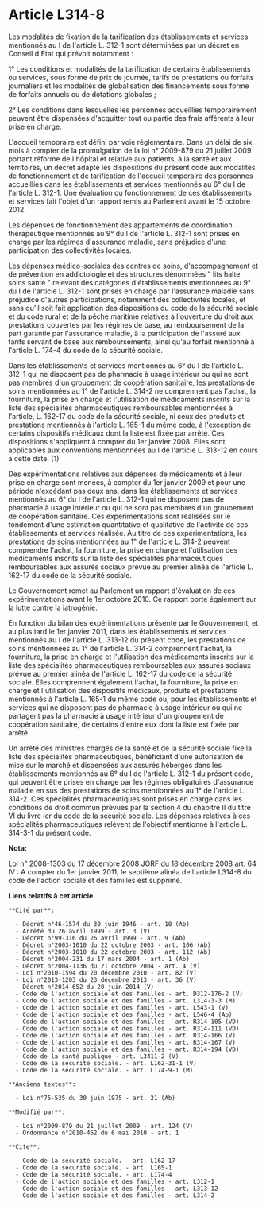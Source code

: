 # Article L314-8

Les modalités de fixation de la tarification des établissements et services mentionnés au I de l'article L. 312-1 sont
déterminées par un décret en Conseil d'Etat qui prévoit notamment : 

1° Les conditions et modalités de la tarification de certains établissements ou services, sous forme de prix de journée,
tarifs de prestations ou forfaits journaliers et les modalités de globalisation des financements sous forme de forfaits
annuels ou de dotations globales ; 

2° Les conditions dans lesquelles les personnes accueillies temporairement peuvent être dispensées d'acquitter tout ou partie
des frais afférents à leur prise en charge. 

L'accueil temporaire est défini par voie réglementaire. Dans un délai de six mois à compter de la promulgation de la loi n°
2009-879 du 21 juillet 2009 portant réforme de l'hôpital et relative aux patients, à la santé et aux territoires, un décret
adapte les dispositions du présent code aux modalités de fonctionnement et de tarification de l'accueil temporaire des
personnes accueillies dans les établissements et services mentionnés au 6° du I de l'article L. 312-1. Une évaluation du
fonctionnement de ces établissements et services fait l'objet d'un rapport remis au Parlement avant le 15 octobre 2012. 

Les dépenses de fonctionnement des appartements de coordination thérapeutique mentionnés au 9° du I de l'article L. 312-1
sont prises en charge par les régimes d'assurance maladie, sans préjudice d'une participation des collectivités locales. 

Les dépenses médico-sociales des centres de soins, d'accompagnement et de prévention en addictologie et des structures
dénommées " lits halte soins santé " relevant des catégories d'établissements mentionnées au 9° du I de l'article L. 312-1
sont prises en charge par l'assurance maladie sans préjudice d'autres participations, notamment des collectivités locales, et
sans qu'il soit fait application des dispositions du code de la sécurité sociale et du code rural et de la pêche maritime
relatives à l'ouverture du droit aux prestations couvertes par les régimes de base, au remboursement de la part garantie par
l'assurance maladie, à la participation de l'assuré aux tarifs servant de base aux remboursements, ainsi qu'au forfait
mentionné à l'article L. 174-4 du code de la sécurité sociale. 

Dans les établissements et services mentionnés au 6° du I de l'article L. 312-1 qui ne disposent pas de pharmacie à usage
intérieur ou qui ne sont pas membres d'un groupement de coopération sanitaire, les prestations de soins mentionnées au 1° de
l'article L. 314-2 ne comprennent pas l'achat, la fourniture, la prise en charge et l'utilisation de médicaments inscrits sur
la liste des spécialités pharmaceutiques remboursables mentionnées à l'article, L. 162-17 du code de la sécurité sociale, ni
ceux des produits et prestations mentionnés à l'article L. 165-1 du même code, à l'exception de certains dispositifs médicaux
dont la liste est fixée par arrêté. Ces dispositions s'appliquent à compter du 1er janvier 2008. Elles sont applicables aux
conventions mentionnées au I de l'article L. 313-12 en cours à cette date. (1)

Des expérimentations relatives aux dépenses de médicaments et à leur prise en charge sont menées, à compter du 1er janvier
2009 et pour une période n'excédant pas deux ans, dans les établissements et services mentionnés au 6° du I de l'article L.
312-1 qui ne disposent pas de pharmacie à usage intérieur ou qui ne sont pas membres d'un groupement de coopération
sanitaire. Ces expérimentations sont réalisées sur le fondement d'une estimation quantitative et qualitative de l'activité de
ces établissements et services réalisée. Au titre de ces expérimentations, les prestations de soins mentionnées au 1° de
l'article L. 314-2 peuvent comprendre l'achat, la fourniture, la prise en charge et l'utilisation des médicaments inscrits
sur la liste des spécialités pharmaceutiques remboursables aux assurés sociaux prévue au premier alinéa de l'article L.
162-17 du code de la sécurité sociale. 

Le Gouvernement remet au Parlement un rapport d'évaluation de ces expérimentations avant le 1er octobre 2010. Ce rapport
porte également sur la lutte contre la iatrogénie. 

En fonction du bilan des expérimentations présenté par le Gouvernement, et au plus tard le 1er janvier 2011, dans les
établissements et services mentionnés au I de l'article L. 313-12 du présent code, les prestations de soins mentionnées au 1°
de l'article L. 314-2 comprennent l'achat, la fourniture, la prise en charge et l'utilisation des médicaments inscrits sur la
liste des spécialités pharmaceutiques remboursables aux assurés sociaux prévue au premier alinéa de l'article L. 162-17 du
code de la sécurité sociale. Elles comprennent également l'achat, la fourniture, la prise en charge et l'utilisation des
dispositifs médicaux, produits et prestations mentionnés à l'article L. 165-1 du même code ou, pour les établissements et
services qui ne disposent pas de pharmacie à usage intérieur ou qui ne partagent pas la pharmacie à usage intérieur d'un
groupement de coopération sanitaire, de certains d'entre eux dont la liste est fixée par arrêté. 

Un arrêté des ministres chargés de la santé et de la sécurité sociale fixe la liste des spécialités pharmaceutiques,
bénéficiant d'une autorisation de mise sur le marché et dispensées aux assurés hébergés dans les établissements mentionnés au
6° du I de l'article L. 312-1 du présent code, qui peuvent être prises en charge par les régimes obligatoires d'assurance
maladie en sus des prestations de soins mentionnées au 1° de l'article L. 314-2. Ces spécialités pharmaceutiques sont prises
en charge dans les conditions de droit commun prévues par la section 4 du chapitre II du titre VI du livre Ier du code de la
sécurité sociale. Les dépenses relatives à ces spécialités pharmaceutiques relèvent de l'objectif mentionné à l'article L.
314-3-1 du présent code.

**Nota:**

Loi n° 2008-1303 du 17 décembre 2008 JORF du 18 décembre 2008 art. 64 IV : A compter du 1er janvier 2011, le septième alinéa
de l'article L314-8 du code de l'action sociale et des familles est supprimé.

**Liens relatifs à cet article**

	**Cité par**:

	  - Décret n°46-1574 du 30 juin 1946 - art. 10 (Ab)
	  - Arrêté du 26 avril 1999 - art. 3 (V)
	  - Décret n°99-316 du 26 avril 1999 - art. 9 (Ab)
	  - Décret n°2003-1010 du 22 octobre 2003 - art. 106 (Ab)
	  - Décret n°2003-1010 du 22 octobre 2003 - art. 112 (Ab)
	  - Décret n°2004-231 du 17 mars 2004 - art. 1 (Ab)
	  - Décret n°2004-1136 du 21 octobre 2004 - art. 4 (V)
	  - Loi n°2010-1594 du 20 décembre 2010 - art. 82 (V)
	  - Loi n°2013-1203 du 23 décembre 2013 - art. 36 (V)
	  - Décret n°2014-652 du 20 juin 2014 (V)
	  - Code de l'action sociale et des familles - art. D312-176-2 (V)
	  - Code de l'action sociale et des familles - art. L314-3-3 (M)
	  - Code de l'action sociale et des familles - art. L543-1 (V)
	  - Code de l'action sociale et des familles - art. L546-4 (Ab)
	  - Code de l'action sociale et des familles - art. R314-105 (VD)
	  - Code de l'action sociale et des familles - art. R314-111 (VD)
	  - Code de l'action sociale et des familles - art. R314-166 (V)
	  - Code de l'action sociale et des familles - art. R314-167 (V)
	  - Code de l'action sociale et des familles - art. R314-194 (VD)
	  - Code de la santé publique - art. L3411-2 (V)
	  - Code de la sécurité sociale. - art. L162-31-1 (V)
	  - Code de la sécurité sociale. - art. L174-9-1 (M)

	**Anciens textes**:

	  - Loi n°75-535 du 30 juin 1975 - art. 21 (Ab)

	**Modifié par**:

	  - Loi n°2009-879 du 21 juillet 2009 - art. 124 (V)
	  - Ordonnance n°2010-462 du 6 mai 2010 - art. 1

	**Cite**:

	  - Code de la sécurité sociale. - art. L162-17
	  - Code de la sécurité sociale. - art. L165-1
	  - Code de la sécurité sociale. - art. L174-4
	  - Code de l'action sociale et des familles - art. L312-1
	  - Code de l'action sociale et des familles - art. L313-12
	  - Code de l'action sociale et des familles - art. L314-2
